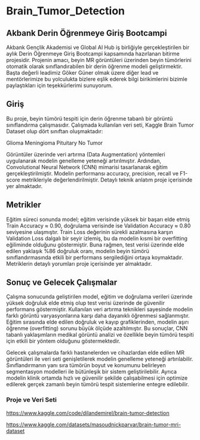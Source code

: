 # Brain_Tumor_Detection

## Akbank Derin Öğrenmeye Giriş Bootcampi
Akbank Gençlik Akademisi ve Global AI Hub iş birliğiyle gerçekleştirilen bir aylık Derin Öğrenmeye Giriş Bootcampi kapsamında hazırlanan bitirme projesidir. Projenin amacı, beyin MR görüntüleri üzerinden beyin tümörlerini otomatik olarak sınıflandırabilen bir derin öğrenme modeli geliştirmektir. Başta değerli leadimiz Göker Güner olmak üzere diğer lead ve mentörlerimize bu yolculukta bizlere eşlik ederek bilgi birikimlerini bizimle paylaştıkları için teşekkürlerimi sunuyorum.

## Giriş
Bu proje, beyin tümörü tespiti için derin öğrenme tabanlı bir görüntü sınıflandırma çalışmasıdır. Çalışmada kullanılan veri seti, Kaggle Brain Tumor Dataset olup dört sınıftan oluşmaktadır:

Glioma
Meningioma
Pituitary
No Tumor

Görüntüler üzerinde veri artırma (Data Augmentation) yöntemleri uygulanarak modelin genelleme yeteneği artırılmıştır. Ardından, Convolutional Neural Network (CNN) mimarisi tasarlanarak eğitim gerçekleştirilmiştir. Modelin performansı accuracy, precision, recall ve F1-score metrikleriyle değerlendirilmiştir. Detaylı teknik anlatım proje içerisinde yer almaktadır.

## Metrikler
Eğitim süreci sonunda model; eğitim verisinde yüksek bir başarı elde etmiş Train Accuracy ≈ 0.90, doğrulama verisinde ise Validation Accuracy ≈ 0.80 seviyesine ulaşmıştır. Train Loss değerinin sürekli azalmasına karşın Validation Loss dalgalı bir seyir izlemiş, bu da modelin kısmi bir overfitting eğiliminde olduğunu göstermiştir. Buna rağmen, test verisi üzerinde elde edilen yaklaşık %86 doğruluk oranı, modelin beyin tümörü sınıflandırmasında etkili bir performans sergilediğini ortaya koymaktadır. 
Metriklerin detaylı yorumları proje içerisinde yer almaktadır.

## Sonuç ve Gelecek Çalışmalar
Çalışma sonucunda geliştirilen model, eğitim ve doğrulama verileri üzerinde yüksek doğruluk elde etmiş olup test verisi üzerinde de güvenilir performans göstermiştir. Kullanılan veri artırma teknikleri sayesinde modelin farklı görüntü varyasyonlarına karşı daha dayanıklı öğrenmesi sağlanmıştır. Eğitim sırasında elde edilen doğruluk ve kayıp grafiklerinden, modelin aşırı öğrenme (overfitting) sorunu büyük ölçüde azaltılmıştır. Bu sonuçlar, CNN tabanlı yaklaşımların medikal görüntü analizi ve özellikle beyin tümörü tespiti için etkili bir yöntem olduğunu göstermektedir.

Gelecek çalışmalarda farklı hastanelerden ve cihazlardan elde edilen MR görüntüleri ile veri seti genişletilerek modelin genelleme yeteneği artırılabilir. Sınıflandırmanın yanı sıra tümörün boyut ve konumunu belirleyen segmentasyon modelleri ile bütünleşik bir sistem geliştirilebilir. Ayrıca modelin klinik ortamda hızlı ve güvenilir şekilde çalışabilmesi için optimize edilerek gerçek zamanlı beyin tümörü tespit sistemlerine entegre edilebilir.

### Proje ve Veri Seti
https://www.kaggle.com/code/dilandemirel/brain-tumor-detection

https://www.kaggle.com/datasets/masoudnickparvar/brain-tumor-mri-dataset

